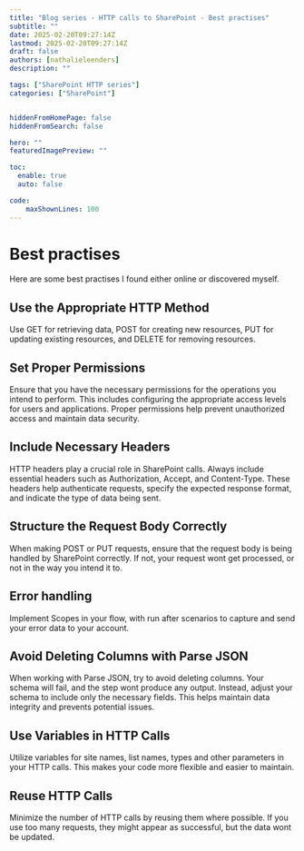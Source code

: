 ```yaml
---
title: "Blog series - HTTP calls to SharePoint - Best practises"
subtitle: ""
date: 2025-02-20T09:27:14Z
lastmod: 2025-02-20T09:27:14Z
draft: false
authors: [nathalieleenders]
description: ""

tags: ["SharePoint HTTP series"]
categories: ["SharePoint"]


hiddenFromHomePage: false
hiddenFromSearch: false

hero: ""
featuredImagePreview: ""

toc:
  enable: true
  auto: false

code:
    maxShownLines: 100
---
```

# Best practises

Here are some best practises I found either online or discovered myself.

## Use the Appropriate HTTP Method
Use GET for retrieving data, POST for creating new resources, PUT for updating existing resources, and DELETE for removing resources. 

## Set Proper Permissions
Ensure that you have the necessary permissions for the operations you intend to perform. This includes configuring the appropriate access levels for users and applications. Proper permissions help prevent unauthorized access and maintain data security.

## Include Necessary Headers
HTTP headers play a crucial role in SharePoint calls. Always include essential headers such as Authorization, Accept, and Content-Type. These headers help authenticate requests, specify the expected response format, and indicate the type of data being sent.

## Structure the Request Body Correctly
When making POST or PUT requests, ensure that the request body is being handled by SharePoint correctly. If not, your request wont get processed, or not in the way you intend it to.

## Error handling
Implement Scopes in your flow, with run after scenarios to capture and send your error data to your account.

## Avoid Deleting Columns with Parse JSON
When working with Parse JSON, try to avoid deleting columns. Your schema will fail, and the step wont produce any output. Instead, adjust your schema to include only the necessary fields. This helps maintain data integrity and prevents potential issues.

## Use Variables in HTTP Calls
Utilize variables for site names, list names, types and other parameters in your HTTP calls. This makes your code more flexible and easier to maintain.

## Reuse HTTP Calls
Minimize the number of HTTP calls by reusing them where possible. If you use too many requests, they might appear as successful, but the data wont be updated.

